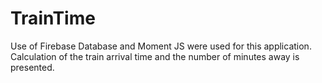 # TrainTime

Use of Firebase Database and Moment JS were used for this application.  Calculation of the train arrival time and the number of minutes away is presented.
